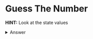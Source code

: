 # Guess The Number

**HINT:** Look at the state values
<details>
<summary>Answer</summary>
<p>

* Copy the contract and paste it into Remix IDE 
* Click on ```deploy at``` with your contract instance address and hit the call me button
* Put value to 1 ether and guess the number 42 
</p>
</details>